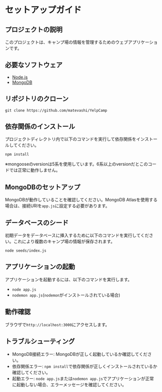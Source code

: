 # セットアップガイド

## プロジェクトの説明

このプロジェクトは、キャンプ場の情報を管理するためのウェブアプリケーションです。

## 必要なソフトウェア

- [Node.js](https://nodejs.org/en)
- [MongoDB](https://www.mongodb.com/try/download/community-kubernetes-operator)

## リポジトリのクローン

`git clone https://github.com/matevashi/YelpCamp`

## 依存関係のインストール

プロジェクトディレクトリ内で以下のコマンドを実行して依存関係をインストールしてください。

`npm install`

※mongooseのversionは5系を使用しています。6系以上のversionだとこのコードでは正常に動作しません。

## MongoDBのセットアップ

MongoDBが動作していることを確認してください。MongoDB Atlasを使用する場合は、接続URIを`app.js`に設定する必要があります。

## データベースのシード

初期データをデータベースに挿入するために以下のコマンドを実行してください。これにより複数のキャンプ場の情報が保存されます。

`node seeds/index.js`

## アプリケーションの起動

アプリケーションを起動するには、以下のコマンドを実行します。

- `node app.js`
- `nodemon app.js`(`nodemon`がインストールされている場合)

## 動作確認

ブラウザで`http://localhost:3000`にアクセスします。

## トラブルシューティング

- MongoDB接続エラー: MongoDBが正しく起動しているか確認してください。
- 依存関係エラー: `npm install`で依存関係が正しくインストールされているか確認してください。
- 起動エラー: `node app.js`または`nodemon app.js`でアプリケーションが正常に起動しない場合、エラーメッセージを確認してください。
